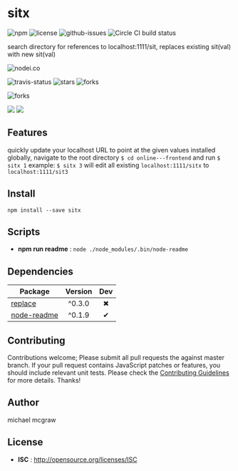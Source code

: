 # sitx

![npm](https://img.shields.io/npm/v/sitx.svg) ![license](https://img.shields.io/npm/l/sitx.svg) ![github-issues](https://img.shields.io/github/issues/mmcgraw73/sitx.svg)  ![Circle CI build status](https://circleci.com/gh/mmcgraw73/sitx.svg?style=svg)

search directory for references to localhost:1111/sit, replaces existing sit(val) with new sit(val)

![nodei.co](https://nodei.co/npm/sitx.png?downloads=true&downloadRank=true&stars=true)

![travis-status](https://img.shields.io/travis/mmcgraw73/sitx.svg)
![stars](https://img.shields.io/github/stars/mmcgraw73/sitx.svg)
![forks](https://img.shields.io/github/forks/mmcgraw73/sitx.svg)

![forks](https://img.shields.io/github/forks/mmcgraw73/sitx.svg)

![](https://david-dm.org/mmcgraw73/sitx/status.svg)
![](https://david-dm.org/mmcgraw73/sitx/dev-status.svg)

## Features

quickly update your localhost URL to point at the given values
installed globally, navigate to the root directory `$ cd online---frontend` and run `$ sitx 1`
example: `$ sitx 3` will edit all existing `localhost:1111/sitx` to `localhost:1111/sit3`


## Install

`npm install --save sitx`


## Scripts

 - **npm run readme** : `node ./node_modules/.bin/node-readme`

## Dependencies

Package | Version | Dev
--- |:---:|:---:
[replace](https://www.npmjs.com/package/replace) | ^0.3.0 | ✖
[node-readme](https://www.npmjs.com/package/node-readme) | ^0.1.9 | ✔


## Contributing

Contributions welcome; Please submit all pull requests the against master branch. If your pull request contains JavaScript patches or features, you should include relevant unit tests. Please check the [Contributing Guidelines](contributng.md) for more details. Thanks!

## Author

michael mcgraw

## License

 - **ISC** : http://opensource.org/licenses/ISC
